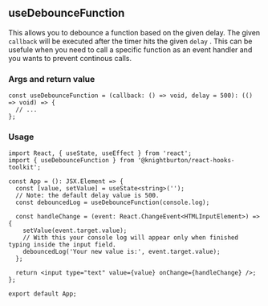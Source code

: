 ## useDebounceFunction

This allows you to debounce a function based on the given delay. The given `callback` will be executed after the timer hits the given `delay` . This can be usefule when you need to call a specific function as an event handler and you wants to prevent continous calls.

### Args and return value

```tsx
const useDebounceFunction = (callback: () => void, delay = 500): (() => void) => {
  // ...
};
```

### Usage

```tsx
import React, { useState, useEffect } from 'react';
import { useDebounceFunction } from '@knightburton/react-hooks-toolkit';

const App = (): JSX.Element => {
  const [value, setValue] = useState<string>('');
  // Note: the default delay value is 500.
  const debouncedLog = useDebounceFunction(console.log);

  const handleChange = (event: React.ChangeEvent<HTMLInputElement>) => {
    setValue(event.target.value);
    // With this your console log will appear only when finished typing inside the input field.
    debouncedLog('Your new value is:', event.target.value);
  };

  return <input type="text" value={value} onChange={handleChange} />;
};

export default App;
```
